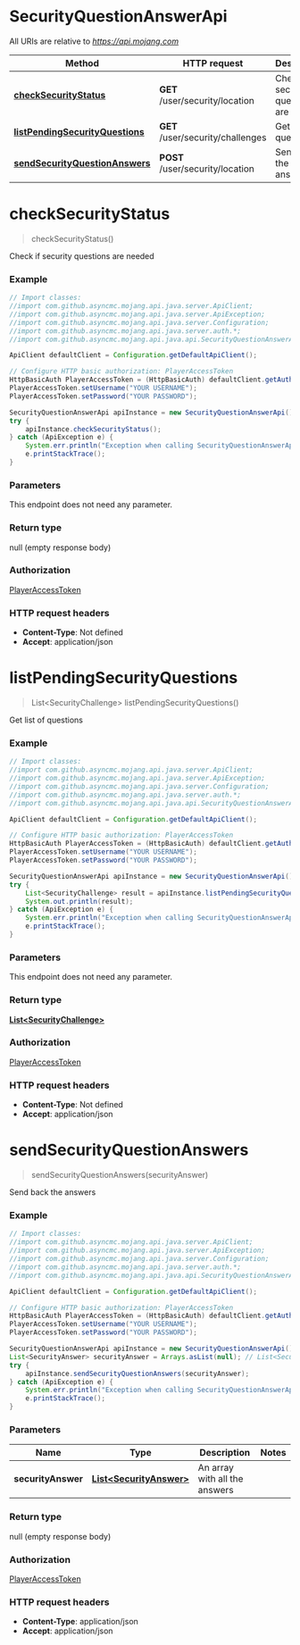 # SecurityQuestionAnswerApi

All URIs are relative to *https://api.mojang.com*

Method | HTTP request | Description
------------- | ------------- | -------------
[**checkSecurityStatus**](SecurityQuestionAnswerApi.md#checkSecurityStatus) | **GET** /user/security/location | Check if security questions are needed
[**listPendingSecurityQuestions**](SecurityQuestionAnswerApi.md#listPendingSecurityQuestions) | **GET** /user/security/challenges | Get list of questions
[**sendSecurityQuestionAnswers**](SecurityQuestionAnswerApi.md#sendSecurityQuestionAnswers) | **POST** /user/security/location | Send back the answers


<a name="checkSecurityStatus"></a>
# **checkSecurityStatus**
> checkSecurityStatus()

Check if security questions are needed

### Example
```java
// Import classes:
//import com.github.asyncmc.mojang.api.java.server.ApiClient;
//import com.github.asyncmc.mojang.api.java.server.ApiException;
//import com.github.asyncmc.mojang.api.java.server.Configuration;
//import com.github.asyncmc.mojang.api.java.server.auth.*;
//import com.github.asyncmc.mojang.api.java.api.SecurityQuestionAnswerApi;

ApiClient defaultClient = Configuration.getDefaultApiClient();

// Configure HTTP basic authorization: PlayerAccessToken
HttpBasicAuth PlayerAccessToken = (HttpBasicAuth) defaultClient.getAuthentication("PlayerAccessToken");
PlayerAccessToken.setUsername("YOUR USERNAME");
PlayerAccessToken.setPassword("YOUR PASSWORD");

SecurityQuestionAnswerApi apiInstance = new SecurityQuestionAnswerApi();
try {
    apiInstance.checkSecurityStatus();
} catch (ApiException e) {
    System.err.println("Exception when calling SecurityQuestionAnswerApi#checkSecurityStatus");
    e.printStackTrace();
}
```

### Parameters
This endpoint does not need any parameter.

### Return type

null (empty response body)

### Authorization

[PlayerAccessToken](../README.md#PlayerAccessToken)

### HTTP request headers

 - **Content-Type**: Not defined
 - **Accept**: application/json

<a name="listPendingSecurityQuestions"></a>
# **listPendingSecurityQuestions**
> List&lt;SecurityChallenge&gt; listPendingSecurityQuestions()

Get list of questions

### Example
```java
// Import classes:
//import com.github.asyncmc.mojang.api.java.server.ApiClient;
//import com.github.asyncmc.mojang.api.java.server.ApiException;
//import com.github.asyncmc.mojang.api.java.server.Configuration;
//import com.github.asyncmc.mojang.api.java.server.auth.*;
//import com.github.asyncmc.mojang.api.java.api.SecurityQuestionAnswerApi;

ApiClient defaultClient = Configuration.getDefaultApiClient();

// Configure HTTP basic authorization: PlayerAccessToken
HttpBasicAuth PlayerAccessToken = (HttpBasicAuth) defaultClient.getAuthentication("PlayerAccessToken");
PlayerAccessToken.setUsername("YOUR USERNAME");
PlayerAccessToken.setPassword("YOUR PASSWORD");

SecurityQuestionAnswerApi apiInstance = new SecurityQuestionAnswerApi();
try {
    List<SecurityChallenge> result = apiInstance.listPendingSecurityQuestions();
    System.out.println(result);
} catch (ApiException e) {
    System.err.println("Exception when calling SecurityQuestionAnswerApi#listPendingSecurityQuestions");
    e.printStackTrace();
}
```

### Parameters
This endpoint does not need any parameter.

### Return type

[**List&lt;SecurityChallenge&gt;**](SecurityChallenge.md)

### Authorization

[PlayerAccessToken](../README.md#PlayerAccessToken)

### HTTP request headers

 - **Content-Type**: Not defined
 - **Accept**: application/json

<a name="sendSecurityQuestionAnswers"></a>
# **sendSecurityQuestionAnswers**
> sendSecurityQuestionAnswers(securityAnswer)

Send back the answers

### Example
```java
// Import classes:
//import com.github.asyncmc.mojang.api.java.server.ApiClient;
//import com.github.asyncmc.mojang.api.java.server.ApiException;
//import com.github.asyncmc.mojang.api.java.server.Configuration;
//import com.github.asyncmc.mojang.api.java.server.auth.*;
//import com.github.asyncmc.mojang.api.java.api.SecurityQuestionAnswerApi;

ApiClient defaultClient = Configuration.getDefaultApiClient();

// Configure HTTP basic authorization: PlayerAccessToken
HttpBasicAuth PlayerAccessToken = (HttpBasicAuth) defaultClient.getAuthentication("PlayerAccessToken");
PlayerAccessToken.setUsername("YOUR USERNAME");
PlayerAccessToken.setPassword("YOUR PASSWORD");

SecurityQuestionAnswerApi apiInstance = new SecurityQuestionAnswerApi();
List<SecurityAnswer> securityAnswer = Arrays.asList(null); // List<SecurityAnswer> | An array with all the answers
try {
    apiInstance.sendSecurityQuestionAnswers(securityAnswer);
} catch (ApiException e) {
    System.err.println("Exception when calling SecurityQuestionAnswerApi#sendSecurityQuestionAnswers");
    e.printStackTrace();
}
```

### Parameters

Name | Type | Description  | Notes
------------- | ------------- | ------------- | -------------
 **securityAnswer** | [**List&lt;SecurityAnswer&gt;**](List.md)| An array with all the answers |

### Return type

null (empty response body)

### Authorization

[PlayerAccessToken](../README.md#PlayerAccessToken)

### HTTP request headers

 - **Content-Type**: application/json
 - **Accept**: application/json

